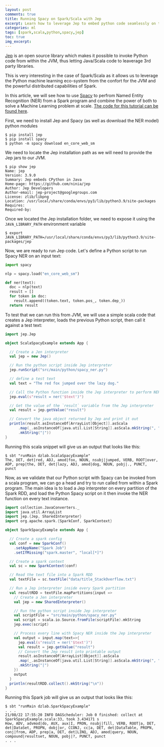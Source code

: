 ```yaml
---
layout: post
comments: true
title: Running Spacy on Spark/Scala with Jep
excerpt: Learn how to leverage Jep to embed python code seamlessly on the JVM and particulary in Spark/Scala programs.
categories: ml
tags: [spark,scala,python,spacy,jep]
toc: true
img_excerpt:
---
```



[Jep](https://github.com/ninia/jep) is an open source library which makes it possible to invoke Python code from within the JVM, thus letting Java/Scala code to leaverage 3rd party libraries.

This is very interesting in the case of Spark/Scala as it allows us to leverage the Python machine learning eco-system from the confort for the JVM and the powerful distributed capabilities of Spark.

In this article, we will see how to use [Spacy](https://spacy.io/usage/spacy-101) to perfrom Named Entity Recognition (NER) from a Spark program and combine the power of both to solve a Machine Learning problem at scale. [The code for this tutorial can be found here](https://github.com/dzlab/snippets/tree/master/spark-jep).

First, we need to install Jep and Spacy (as well as download the NER model) python modules
```
$ pip install jep
$ pip install spacy
$ python -m spacy download en_core_web_sm
```

We need to locate the Jep installation path as we will need to provide the Jep jars to our JVM.
```
$ pip show jep
Name: jep
Version: 3.9.0
Summary: Jep embeds CPython in Java
Home-page: https://github.com/ninia/jep
Author: Jep Developers
Author-email: jep-project@googlegroups.com
License: zlib/libpng
Location: /usr/local/share/conda/envs/py3/lib/python3.9/site-packages
Requires: 
Required-by: 
```
Once we located the Jep installation folder, we need to expose it using the `JAVA_LIBRARY_PATH` environment variable
```
$ export JAVA_LIBRARY_PATH=/usr/local/share/conda/envs/py3/lib/python3.9/site-packages/jep
```

Now, we are ready to run Jep code. Let's define a Python script to run Spacy NER on an input text:
```python
import spacy

nlp = spacy.load("en_core_web_sm")

def ner(text):
  doc = nlp(text)
  result = []
  for token in doc:
    result.append((token.text, token.pos_, token.dep_))
  return result
```

To test that we can run this from JVM, we will use a simple scala code that creates a Jep interpreter, loads the previous Python script, then call it against a test text:
```scala
import jep.Jep

object ScalaSpacyExample extends App {

  // Create a Jen interpreter
  val jep = new Jep()

  // Run the python script inside Jep interpreter
  jep.runScript("src/main/python/spacy_ner.py")

  // define a test text
  val text = "The red fox jumped over the lazy dog."

  // Call the Python function inside the Jep interpreter to perform NER
  jep.eval(s"result = ner('$text')")

  // Get the value of the `result` variable from the Jep interpreter
  val result = jep.getValue("result")

  // Convert the java object returned by Jep and print it out
  println(result.asInstanceOf[ArrayList[Object]].asScala
      .map(_.asInstanceOf[java.util.List[String]].asScala.mkString(", "))
      .mkString("|"))
}
```

Running this scala snippet will give us an output that looks like this:
```
$ sbt "runMain dzlab.ScalaSpacyExample"
The, DET, det|red, ADJ, amod|fox, NOUN, nsubj|jumped, VERB, ROOT|over, ADP, prep|the, DET, det|lazy, ADJ, amod|dog, NOUN, pobj|., PUNCT, punct
```

Now, as we validate that our Python script with Spacy can be invoked from a scala program, we can go a head and try to run called from within a Spark program. The main idea is to load a Jep interpreter on every partition of the Spark RDD, and load the Python Spacy script on it then invoke the NER function on every text instance.

```scala
import collection.JavaConverters._
import java.util.ArrayList
import jep.{Jep, SharedInterpreter}
import org.apache.spark.{SparkConf, SparkContext}

object SparkSpacyExample extends App {

  // Create a spark config
  val conf = new SparkConf()
    .setAppName("Spark Job")
    .setIfMissing("spark.master", "local[*]")

  // Create a spark context
  val sc = new SparkContext(conf)

  // Read the text file into a Spark RDD
  val textFile = sc.textFile("data/title_StackOverflow.txt")

  // Run a Jep interpreter inside every Spark partition
  val resultRDD = textFile.mapPartitions{input =>
    // Create a Jen interpreter
    val jep = new SharedInterpreter()

    // Run the python script inside Jep interpreter
    val scriptFile = "src/main/python/spacy_ner.py"
    val script = scala.io.Source.fromFile(scriptFile).mkString
    jep.exec(script)

    // Process every line with Spacy NER inside the Jep interpreter
    val output = input.map(text=>{
      jep.eval(s"result = ner('$text')")
      val result = jep.getValue("result")
      // Convert the Jep result into printable output
      result.asInstanceOf[ArrayList[Object]].asScala
      .map(_.asInstanceOf[java.util.List[String]].asScala.mkString(", "))
      .mkString("|")
    })
    output
  }
  println(resultRDD.collect().mkString("\n"))
}
```

Running this Spark job will give us an output that looks like this:
```
$ sbt "runMain dzlab.SparkSpacyExample"
. . .
21/08/22 17:55:20 INFO DAGScheduler: Job 0 finished: collect at SparkSpacyExample.scala:33, took 3.434171 s
How, ADV, advmod|do, AUX, aux|I, PRON, nsubj|fill, VERB, ROOT|a, DET, det|DataSet, PROPN, dobj|or, CCONJ, cc|a, DET, det|DataTable, PROPN, conj|from, ADP, prep|a, DET, det|LINQ, ADJ, amod|query, NOUN, compound|resultset, NOUN, pobj|?, PUNCT, punct
. . .
```